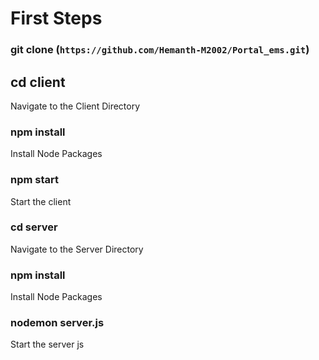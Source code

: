 # First Steps

### git clone (`https://github.com/Hemanth-M2002/Portal_ems.git`)

## cd client

Navigate to the Client Directory

### npm install

Install Node Packages

### npm start

Start the client 


### cd server

Navigate to the Server Directory

### npm install

Install Node Packages

### nodemon server.js

Start the server js
